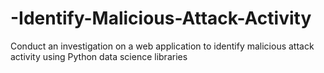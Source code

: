 # -Identify-Malicious-Attack-Activity
Conduct an investigation on a web application to identify malicious attack activity using Python data science libraries
